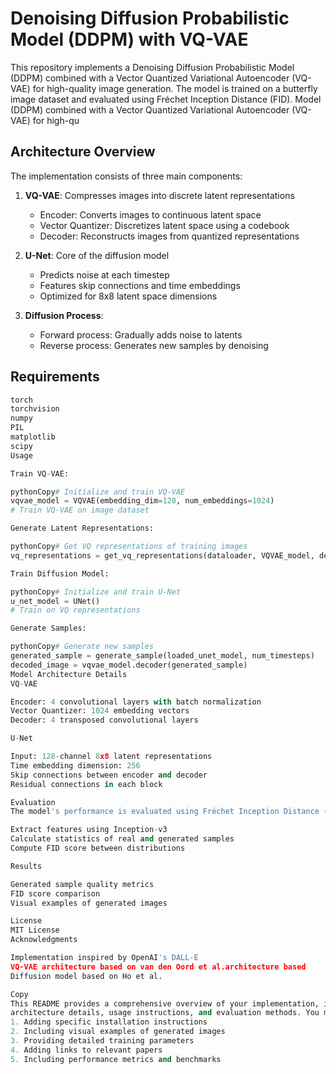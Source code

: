 # Denoising Diffusion Probabilistic Model (DDPM) with VQ-VAE

This repository implements a Denoising Diffusion Probabilistic Model (DDPM) combined with a Vector Quantized Variational Autoencoder (VQ-VAE) for high-quality image generation. The model is trained on a butterfly image dataset and evaluated using Fréchet Inception Distance (FID).
Model (DDPM) combined with a Vector Quantized Variational Autoencoder (VQ-VAE) for high-qu
## Architecture Overview

The implementation consists of three main components:

1. **VQ-VAE**: Compresses images into discrete latent representations
   - Encoder: Converts images to continuous latent space
   - Vector Quantizer: Discretizes latent space using a codebook
   - Decoder: Reconstructs images from quantized representations

2. **U-Net**: Core of the diffusion model
   - Predicts noise at each timestep
   - Features skip connections and time embeddings
   - Optimized for 8x8 latent space dimensions

3. **Diffusion Process**: 
   - Forward process: Gradually adds noise to latents
   - Reverse process: Generates new samples by denoising

## Requirements

```python
torch
torchvision
numpy
PIL
matplotlib
scipy
Usage

Train VQ-VAE:

pythonCopy# Initialize and train VQ-VAE
vqvae_model = VQVAE(embedding_dim=128, num_embeddings=1024)
# Train VQ-VAE on image dataset

Generate Latent Representations:

pythonCopy# Get VQ representations of training images
vq_representations = get_vq_representations(dataloader, VQVAE_model, device)

Train Diffusion Model:

pythonCopy# Initialize and train U-Net
u_net_model = UNet()
# Train on VQ representations

Generate Samples:

pythonCopy# Generate new samples
generated_sample = generate_sample(loaded_unet_model, num_timesteps)
decoded_image = vqvae_model.decoder(generated_sample)
Model Architecture Details
VQ-VAE

Encoder: 4 convolutional layers with batch normalization
Vector Quantizer: 1024 embedding vectors
Decoder: 4 transposed convolutional layers

U-Net

Input: 128-channel 8x8 latent representations
Time embedding dimension: 256
Skip connections between encoder and decoder
Residual connections in each block

Evaluation
The model's performance is evaluated using Fréchet Inception Distance (FID):model's performanc

Extract features using Inception-v3
Calculate statistics of real and generated samples
Compute FID score between distributions

Results

Generated sample quality metrics
FID score comparison
Visual examples of generated images

License
MIT License
Acknowledgments

Implementation inspired by OpenAI's DALL-E
VQ-VAE architecture based on van den Oord et al.architecture based
Diffusion model based on Ho et al.

Copy
This README provides a comprehensive overview of your implementation, including architecture details, usage instructions, and evaluation methods. You may want to customize it further by:
architecture details, usage instructions, and evaluation methods. You may want to customize it further
1. Adding specific installation instructions
2. Including visual examples of generated images
3. Providing detailed training parameters
4. Adding links to relevant papers
5. Including performance metrics and benchmarks

